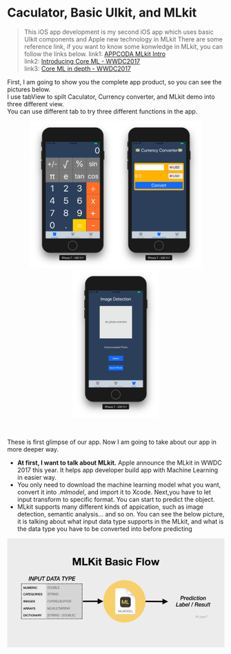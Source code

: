 # Caculator, Basic UIkit, and MLkit
> This iOS app development is my second iOS app which uses basic UIkit components and Apple new technology in MLkit
> There are some reference link, if you want to know some konwledge in MLkit, you can follow the links below.
> link1: [APPCODA MLkit Intro](https://www.appcoda.com/coreml-introduction/)</br>
> link2: [Introducing Core ML - WWDC2017](https://developer.apple.com/videos/play/wwdc2017/703/)</br>
> link3: [Core ML in depth - WWDC2017](https://developer.apple.com/videos/play/wwdc2017/710/)</br>

First, I am going to show you the complete app product, so you can see the pictures below.</br>
I use tabView to spilt Caculator, Currency converter, and MLkit demo into three different view.</br>
You can use different tab to try three different functions in the app.
<p align="center">
<img alt="Calculator" src="https://github.com/HermesKeng/Caculator/blob/master/image/Caculator.png" width="200"><img alt="Currency Converter" src="https://github.com/HermesKeng/Caculator/blob/master/image/Currency%20Converter.png" width="200"><img alt="MLkit Demo" src="https://github.com/HermesKeng/Caculator/blob/master/image/MLkit.png" width="200">
</p></br>

These is first glimpse of our app. Now I am going to take about our app in more deeper way.</br>
- **At first, I want to talk about MLkit.** Apple announce the MLkit in WWDC 2017 this year. It helps app developer build app with Machine Learning in easier way.</br>
- You only need to download the machine learning model what you want, convert it into *.mlmodel*, and import it to Xcode. Next,you have to let input transform to specific format. You can start to predict the object.</br> 
- MLkit supports many different kinds of appication, such as image detection, semantic analysis... and so on. 
You can see the below picture, it is talking about what input data type supports in the MLkit, and what is the data type you have to be converted into before predicting</br>

<p align="center">
<img alt="MLkit Flow" src="https://github.com/HermesKeng/Caculator/blob/master/image/MLmodelFlow.png" >
</p>




